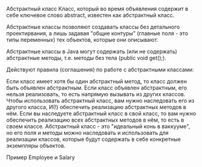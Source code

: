 Абстрактный класс Класс, который во время объявления содержит в себе ключевое слово abstract, известен как абстрактный класс.

Абстрактные классы позволяют создавать классы без детального проектирвания, а лишь задавая "общие контуры" (главные поля - это типы переменных) тех объектов, которые они описывают.

Абстрактные классы в Java могут содержать (или не содержать) абстрактные методы, т.е. методы без тела (public void get();).

Действуют правила (соглашения) по работе с абстрактными классами:

Если класс имеет хотя бы один абстрактный метод, то класс должен быть объявлен абстрактным.
Если класс объявлен абстрактным, его нельзя реализовать, то есть напрямую вызывать из других классов.
Чтобы использовать абстрактный класс, вам нужно наследовать его из другого класса, И(!) обеспечить реализацию абстрактных методов в нём.
Если вы наследуете абстрактный класс в свой класс, то вам нужно обеспечить реализацию всех абстрактных методов в нём, то есть в своем классе.
Абстрактный класс - это "идеальный конь в ваккууме", но его поля и методы можно наследовать и использовать для реализации классов, которые будут содержать в себе конкретные экземпляры объектов.

Пример Employee и Salary